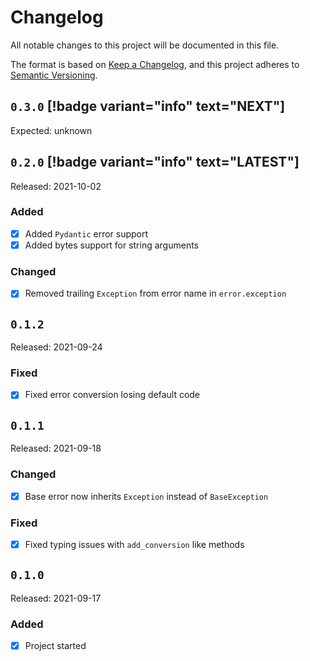 # Changelog

All notable changes to this project will be documented in this file.

The format is based on [Keep a Changelog](https://keepachangelog.com/en/1.0.0/), and this project adheres
to [Semantic Versioning](https://semver.org/spec/v2.0.0.html).

## `0.3.0` [!badge variant="info" text="NEXT"]

Expected: unknown

## `0.2.0` [!badge variant="info" text="LATEST"]

Released: 2021-10-02

### Added

- [x] Added `Pydantic` error support
- [x] Added bytes support for string arguments

### Changed

- [x] Removed trailing `Exception` from error name in `error.exception`

## `0.1.2`

Released: 2021-09-24

### Fixed

- [x] Fixed error conversion losing default code

## `0.1.1`

Released: 2021-09-18

### Changed

- [x] Base error now inherits `Exception` instead of `BaseException`

### Fixed

- [x] Fixed typing issues with `add_conversion` like methods

## `0.1.0`

Released: 2021-09-17

### Added

- [x] Project started
